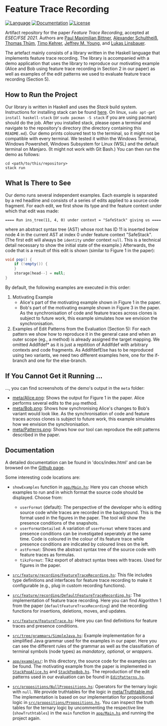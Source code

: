 # Feature Trace Recording

[![Language](https://img.shields.io/badge/Language-Haskell-purple)](https://www.haskell.org/)
[![Documentation](https://img.shields.io/badge/Documentation-Read-purple)][documentation]
[![License](https://img.shields.io/badge/License-GNU%20LGPLv3-blue)](https://choosealicense.com/licenses/lgpl-3.0/)

Artifact repository for the paper _Feature Trace Recording_, accepted at _ESEC/FSE 2021_.
Authors are [Paul Maximilian Bittner][paul], [Alexander Schultheiß][alexander], [Thomas Thüm][thomas], [Timo Kehrer][timo], [Jeffrey M. Young][jeffrey], and [Lukas Linsbauer][lukas].

The artefact mainly consists of a library written in the Haskell language that implements feature trace recording.
The library is accompanied with a demo application that uses the library to reproduce our motivating example (Alice and Bob using feature trace recording in Section 2 in our paper) as well as examples of the edit patterns we used to evaluate feature trace recording (Section 5).

## How to Run the Project
Our library is written in Haskell and uses the _Stack_ build system.
Instructions for installing stack can be found [here](https://docs.haskellstack.org/en/stable/README/).
On linux, `sudo apt-get install haskell-stack` (or `sudo pacman -S stack` if you are using pacman) should do the job.
After you installed stack, please open a terminal and navigate to the repository's directory (the directory containing this `README.md`).
Our demo prints coloured text to the terminal, so it might not be compatible with every terminal.
We tested it within the Windows Terminal, Windows Powershell, Windows Subsystem for Linux (WSL) and the default terminal on Manjaro.
(It might not work with Git Bash.)
You can then run the demo as follows:

    cd <path/to/this/repository>
    stack run

## What Is There to See
Our demo runs several independent examples.
Each example is separated by a red headline and consists of a series of edits applied to a source code fragment.
For each edit, we first show its type and the feature context under which that edit was made:

    ==== Run ins_tree(11, 4, 0) under context = "SafeStack" giving us ====

where an abstract syntax tree (AST) whose root has ID 11 is inserted below node 4 in the current AST at index 0 under feature context "SafeStack".
(The first edit will always be `identity` under context `null`. This is a technical detail necessary to show the initial state of the example.)
Afterwards, the code that is a result of this edit is shown (similar to Figure 1 in the paper):

```java
void pop() {
    if (!empty()) {
    }
    storage[head--] = null;
}
```

By default, the following examples are executed in this order:

1. Motivating Example
    - Alice's part of the motivating example shown in Figure 1 in the paper.
    - Bob's part of the motivating example shown in Figure 3 in the paper. As the synchronisation of code and feature traces across clones is subject to future work, this example simulates how we envision the synchronisation.
2. Examples of Edit Patterns from the Evaluation (Section 5): For each pattern we show how to reproduce it in the general case and when an outer scope (eg., a method) is already assigned the target mapping. We omitted AddIfdef* as it is just a repitition of AddIfdef with arbitrary contexts and code fragments. As AddIfdefElse has to be reproduced using two variants, we need two different examples here, one for the if-branch and one for the else-branch.

## If You Cannot Get it Running ...
..., you can find screenshots of the demo's output in the `meta` folder:

- [meta/Alice.png](meta/Alice.png): Shows the output for Figure 1 in the paper. Alice performs several edits to the `pop` method.
- [meta/Bob.png](meta/Bob.png): Shows how synchronising Alice's changes to Bob's variant would look like. As the synchronisation of code and feature traces across clones is subject to future work, this example simulates how we envision the synchronisation.
- [meta/Patterns.png](meta/Patterns.png): Shows how our tool can reproduce the edit patterns described in the paper.

## Documentation

A detailed documentation can be found in 'docs/index.html' and can be browsed on the [Github page][documentation].

Some interesting code locations are:
- `showExamples` function in [`app/Main.hs`](app/Main.hs): Here you can choose which examples to run and in which format the source code should be displayed. Choose from:
    - `userFormat` (default): The perspective of the developer who is editing source code while traces are recorded in the background. This is the format used in the figures in the paper. The tool will show the presence conditions of the snapshots.
    - `userFormatDetailed`: A variation of `userFormat` where traces and presence conditions can be investigated seperately at the same time. Code is coloured in the colour of its feature trace while presence conditions are indicated by coloured lines on the left.
    - `astFormat`: Shows the abstract syntax tree of the source code with feature traces as formulas.
    - `tikzFormat`: Tikz export of abstract syntax trees with traces. Used for figures in the paper.

- [`src/feature/recording/FeatureTraceRecording.hs`](src/feature/recording/FeatureTraceRecording.hs): This file includes type definitions and interfaces for feature trace recording to make it configurable (e.g., plug in custom recording functions).

- [`src/feature/recording/DefaultFeatureTraceRecording.hs`](src/feature/recording/DefaultFeatureTraceRecording.hs): The implementation of feature trace recording. Here you can find Algorithm 1 from the paper (`defaultFeatureTraceRecording`) and the recording functions for insertions, deletions, moves, and updates.

- [`src/feature/FeatureTrace.hs`](src/feature/FeatureTrace.hs): Here you can find definitions for feature traces and presence conditions.

- [`src/tree/grammars/SimpleJava.hs`](src/tree/grammars/SimpleJava.hs): Example implementation for a simplified Java grammar used for the examples in our paper. Here you can see the different rules of the grammar as well as the classifiation of terminal symbols (node types) as _mandatory_, _optional_, or _wrappers_.

- [`app/examples/`](app/examples/): In this directory, the source code for the examples can be found. The motivating example from the paper is implemented in [`StackPopAlice.hs`](app/examples/StackPopAlice.hs) and [`StackPopBob.hs`](app/examples/StackPopBob.hs). The reproduction of the edit patterns used in our evaluation can be found in [`EditPatterns.hs`](app/examples/EditPatterns.hs).

- [`src/propositions/NullPropositions.hs`](src/propositions/NullPropositions.hs): Operators for the ternary logic with `null`.
We provide truthtables for the logic in [meta/Truthtable.md](meta/Truthtable.md).
The implementation is based on our implementation for propositional logic in [`src/propositions/Propositions.hs`](src/propositions/Propositions.hs).
You can inspect the truth tables for the ternary logic by uncommenting the respective line (`showTruthtables`) in the `main` function in [`app/Main.hs`](app/Main.hs) and running the project again.


[paul]: https://www.uni-ulm.de/in/sp/team/paul-maximilian-bittner/
[alexander]: https://www.informatik.hu-berlin.de/de/forschung/gebiete/mse/mitarb/alexander-schultheiss.html
[thomas]: https://www.uni-ulm.de/in/sp/team/thuem/
[timo]: https://www.informatik.hu-berlin.de/de/forschung/gebiete/mse/mitarb/kehrerti.html
[jeffrey]: https://www.uni-ulm.de/in/sp/team/former-employees-and-doctorands/jeffrey-young/
[lukas]: https://www.tu-braunschweig.de/isf/team/lukas-linsbauer

[documentation]: https://pmbittner.github.io/FeatureTraceRecording/